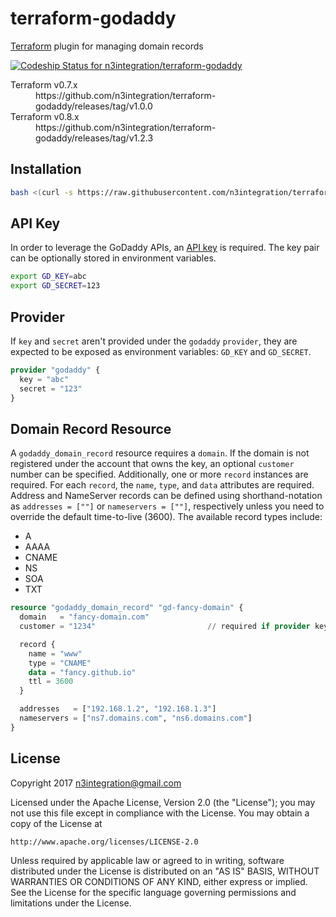 # terraform-godaddy
[Terraform](https://www.terraform.io/) plugin for managing domain records

[ ![Codeship Status for n3integration/terraform-godaddy](https://app.codeship.com/projects/29e8c490-8b5d-0134-914d-3e63d62140d1/status?branch=master)](https://app.codeship.com/projects/184616)

<dl>
  <dt>Terraform v0.7.x</dt>
  <dd>https://github.com/n3integration/terraform-godaddy/releases/tag/v1.0.0</dd>
  <dt>Terraform v0.8.x</dt>
  <dd>https://github.com/n3integration/terraform-godaddy/releases/tag/v1.2.3</dd>
<dl>

## Installation

```bash
bash <(curl -s https://raw.githubusercontent.com/n3integration/terraform-godaddy/master/install.sh)
```

## API Key
In order to leverage the GoDaddy APIs, an [API key](https://developer.godaddy.com/keys/) is required. The key pair can be optionally stored in environment variables.

```bash
export GD_KEY=abc
export GD_SECRET=123
```

## Provider

If `key` and `secret` aren't provided under the `godaddy` `provider`, they are expected to be exposed as environment variables: `GD_KEY` and `GD_SECRET`.

```terraform
provider "godaddy" {
  key = "abc"
  secret = "123"
}
```

## Domain Record Resource
A `godaddy_domain_record` resource requires a `domain`. If the domain is not registered under the account that owns the key, an optional `customer` number can be specified. 
Additionally, one or more `record` instances are required. For each `record`, the `name`, `type`, and `data` attributes are required. Address and NameServer records can be 
defined using shorthand-notation as `addresses = [""]` or `nameservers = [""]`, respectively unless you need to override the default time-to-live (3600). The available record 
types include:

* A
* AAAA
* CNAME
* NS
* SOA
* TXT

```terraform
resource "godaddy_domain_record" "gd-fancy-domain" {
  domain   = "fancy-domain.com"
  customer = "1234"                         // required if provider key does not belong to customer

  record {
    name = "www"
    type = "CNAME"
    data = "fancy.github.io"
    ttl = 3600
  }

  addresses   = ["192.168.1.2", "192.168.1.3"]
  nameservers = ["ns7.domains.com", "ns6.domains.com"]
}
```

## License

Copyright 2017 n3integration@gmail.com

Licensed under the Apache License, Version 2.0 (the "License");
you may not use this file except in compliance with the License.
You may obtain a copy of the License at

    http://www.apache.org/licenses/LICENSE-2.0

Unless required by applicable law or agreed to in writing, software
distributed under the License is distributed on an "AS IS" BASIS,
WITHOUT WARRANTIES OR CONDITIONS OF ANY KIND, either express or implied.
See the License for the specific language governing permissions and
limitations under the License.
